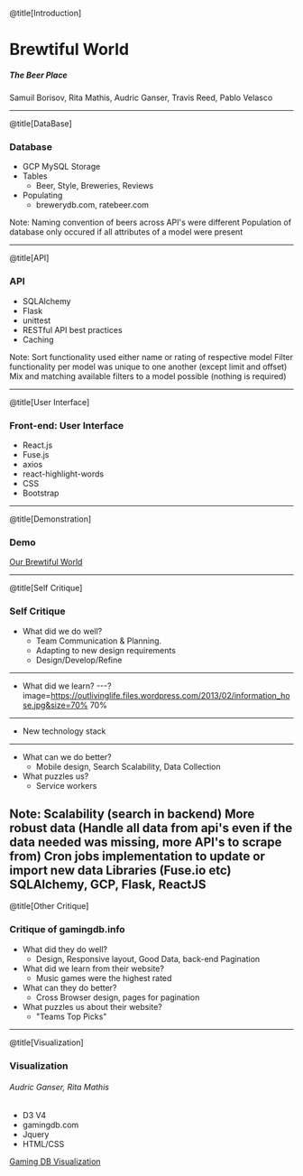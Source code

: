 @title[Introduction]

# Brewtiful World

##### The Beer Place


<span class="byline">Samuil Borisov, Rita Mathis, Audric Ganser, Travis Reed, Pablo Velasco</span>

---

@title[DataBase]

### Database
* GCP MySQL Storage
* Tables
	* Beer, Style, Breweries, Reviews
* Populating
	* brewerydb.com, ratebeer.com

Note:
Naming convention of beers across API's were different
Population of database only occured if all attributes of a model were present

---

@title[API]

### API
* SQLAlchemy
* Flask
* unittest
* RESTful API best practices
* Caching


Note:
Sort functionality used either name or rating of respective model
Filter functionality per model was unique to one another (except limit and offset)
	Mix and matching available filters to a model possible (nothing is required)

---

@title[User Interface]

### Front-end: User Interface
* React.js
* Fuse.js
* axios
* react-highlight-words
* CSS
* Bootstrap


---

@title[Demonstration]
### Demo

[Our Brewtiful World](https://brewtiful.world)

---

@title[Self Critique]
### Self Critique
* What did we do well?
	* Team Communication & Planning.
	* Adapting to new design requirements
	* Design/Develop/Refine
	
---
* What did we learn?
---?image=https://outlivinglife.files.wordpress.com/2013/02/information_hose.jpg&size=70% 70%

---
* New technology stack
---
* What can we do better?
	* Mobile design, Search Scalability, Data Collection
* What puzzles us?
	* Service workers

Note:
Scalability (search in backend)
More robust data (Handle all data from api's even if the data needed was missing, more API's to scrape from)
Cron jobs implementation to update or import new data
Libraries (Fuse.io etc)
SQLAlchemy, GCP, Flask, ReactJS 
---

@title[Other Critique]
### Critique of gamingdb.info
* What did they do well?
	* Design, Responsive layout, Good Data, back-end Pagination
* What did we learn from their website?
	* Music games were the highest rated
* What can they do better?
	* Cross Browser design, pages for pagination
* What puzzles us about their website?
	* "Teams Top Picks"

---

@title[Visualization]
### Visualization
###### Audric Ganser, Rita Mathis
* D3 V4
* gamingdb.com
* Jquery
* HTML/CSS

[Gaming DB Visualization](http://aganser.com/visualization.html)
